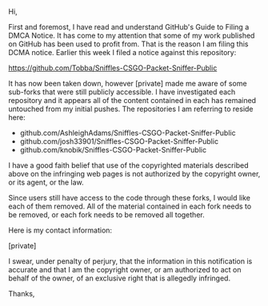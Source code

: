 Hi,

First and foremost, I have read and understand GitHub's Guide to Filing a
DMCA Notice. It has come to my attention that some of my work published on
GitHub has been used to profit from. That is the reason I am filing this
DCMA notice. Earlier this week I filed a notice against this repository:

https://github.com/Tobba/Sniffles-CSGO-Packet-Sniffer-Public

It has now been taken down, however [private] made me aware of some sub-forks
that were still publicly accessible. I have investigated each repository
and it appears all of the content contained in each has remained untouched
from my initial pushes. The repositories I am referring to reside here:

+ github.com/AshleighAdams/Sniffles-CSGO-Packet-Sniffer-Public  
+ github.com/josh33901/Sniffles-CSGO-Packet-Sniffer-Public  
+ github.com/knobik/Sniffles-CSGO-Packet-Sniffer-Public  

I have a good faith belief that use of the copyrighted materials described
above on the infringing web pages is not authorized by the copyright owner,
or its agent, or the law.

Since users still have access to the code through these forks, I would like
each of them removed. All of the material contained in each fork needs to
be removed, or each fork needs to be removed all together.

Here is my contact information:

[private]

I swear, under penalty of perjury, that the information in this
notification is accurate and that I am the copyright owner, or am
authorized to act on behalf of the owner, of an exclusive right that is
allegedly infringed.

Thanks,
